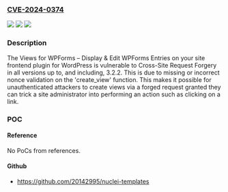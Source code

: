 ### [CVE-2024-0374](https://cve.mitre.org/cgi-bin/cvename.cgi?name=CVE-2024-0374)
![](https://img.shields.io/static/v1?label=Product&message=Views%20for%20WPForms%20%E2%80%93%20Display%20%26%20Edit%20WPForms%20Entries%20on%20your%20site%20frontend&color=blue)
![](https://img.shields.io/static/v1?label=Version&message=*%3C%3D%203.2.2%20&color=brighgreen)
![](https://img.shields.io/static/v1?label=Vulnerability&message=CWE-284%20Improper%20Access%20Control&color=brighgreen)

### Description

The Views for WPForms – Display & Edit WPForms Entries on your site frontend plugin for WordPress is vulnerable to Cross-Site Request Forgery in all versions up to, and including, 3.2.2. This is due to missing or incorrect nonce validation on the 'create_view' function. This makes it possible for unauthenticated attackers to create views via a forged request granted they can trick a site administrator into performing an action such as clicking on a link.

### POC

#### Reference
No PoCs from references.

#### Github
- https://github.com/20142995/nuclei-templates


